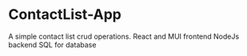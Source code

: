 # ContactList-App

A simple contact list crud operations.
React and MUI frontend
NodeJs backend
SQL for database
